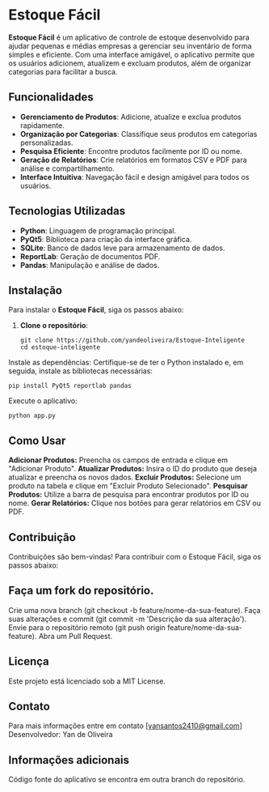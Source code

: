# Estoque Fácil

**Estoque Fácil** é um aplicativo de controle de estoque desenvolvido para ajudar pequenas e médias empresas a gerenciar seu inventário de forma simples e eficiente. Com uma interface amigável, o aplicativo permite que os usuários adicionem, atualizem e excluam produtos, além de organizar categorias para facilitar a busca.

## Funcionalidades

- **Gerenciamento de Produtos**: Adicione, atualize e exclua produtos rapidamente.
- **Organização por Categorias**: Classifique seus produtos em categorias personalizadas.
- **Pesquisa Eficiente**: Encontre produtos facilmente por ID ou nome.
- **Geração de Relatórios**: Crie relatórios em formatos CSV e PDF para análise e compartilhamento.
- **Interface Intuitiva**: Navegação fácil e design amigável para todos os usuários.

## Tecnologias Utilizadas

- **Python**: Linguagem de programação principal.
- **PyQt5**: Biblioteca para criação da interface gráfica.
- **SQLite**: Banco de dados leve para armazenamento de dados.
- **ReportLab**: Geração de documentos PDF.
- **Pandas**: Manipulação e análise de dados.

## Instalação

Para instalar o **Estoque Fácil**, siga os passos abaixo:

1. **Clone o repositório**:
   ```
   git clone https://github.com/yandeoliveira/Estoque-Inteligente
   cd estoque-inteligente
   ```
Instale as dependências: Certifique-se de ter o Python instalado e, em seguida, instale as bibliotecas necessárias:

```pip install PyQt5 reportlab pandas```

Execute o aplicativo:

```python app.py```

## Como Usar
**Adicionar Produtos:** Preencha os campos de entrada e clique em "Adicionar Produto".
**Atualizar Produtos:** Insira o ID do produto que deseja atualizar e preencha os novos dados.
**Excluir Produtos:** Selecione um produto na tabela e clique em "Excluir Produto Selecionado".
**Pesquisar Produtos:** Utilize a barra de pesquisa para encontrar produtos por ID ou nome.
**Gerar Relatórios:** Clique nos botões para gerar relatórios em CSV ou PDF.

## Contribuição
Contribuições são bem-vindas! Para contribuir com o Estoque Fácil, siga os passos abaixo:

## Faça um fork do repositório.
Crie uma nova branch (git checkout -b feature/nome-da-sua-feature).
Faça suas alterações e commit (git commit -m 'Descrição da sua alteração').
Envie para o repositório remoto (git push origin feature/nome-da-sua-feature).
Abra um Pull Request.

## Licença
Este projeto está licenciado sob a MIT License.

## Contato
Para mais informações entre em contato [yansantos2410@gmail.com]                                              
Desenvolvedor: Yan de Oliveira

## Informações adicionais
Código fonte do aplicativo se encontra em outra branch do repositório.
